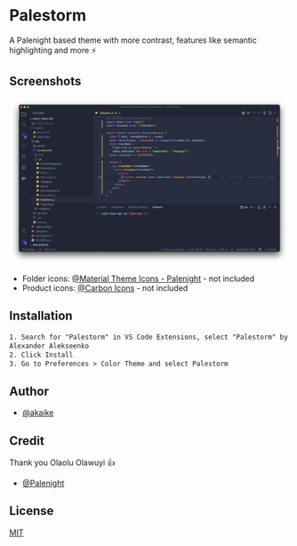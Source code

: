 # Palestorm

A Palenight based theme with more contrast, features like semantic highlighting and more ⚡️

## Screenshots

![Palestorm](https://raw.githubusercontent.com/Akaike0/vsc-palestorm-theme/main/palestorm_screenshot.png)

- Folder icons: [@Material Theme Icons - Palenight](https://marketplace.visualstudio.com/items?itemName=Equinusocio.vsc-material-theme-icons) - not included
- Product icons: [@Carbon Icons](https://marketplace.visualstudio.com/items?itemName=antfu.icons-carbon) - not included

## Installation

```
1. Search for "Palestorm" in VS Code Extensions, select "Palestorm" by Alexander Alekseenko
2. Click Install
3. Go to Preferences > Color Theme and select Palestorm
```

## Author

- [@akaike](https://github.com/Akaike0)

## Credit

Thank you Olaolu Olawuyi 👍

- [@Palenight](https://github.com/whizkydee/vscode-palenight-theme)

## License

[MIT](https://choosealicense.com/licenses/mit/)
